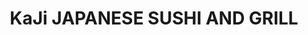 ---
layout: place
title: "KaJi JAPANESE SUSHI AND GRILL"
permalink: /missouri/kearney/kaji-japanese-sushi-and-grill.html
stateAbbr: MO
stateName: Missouri
cityName: Kearney
seo:
  name: "KaJi JAPANESE SUSHI AND GRILL"
  type: Restaurant
  links: http://www.kajikearney.com/?utm_source=gmb&utm_medium=website
description: "KaJi JAPANESE SUSHI AND GRILL serves delicious sushi in Kearney, Missouri. Try fresh Japanese dishes for a great dining experience. Available for takeout, delivery, lunch, and dinner."
place_id: ChIJGdcW6wWtwYcRhSuDb87vZCQ
photos:
  - name: >-
      places/ChIJGdcW6wWtwYcRhSuDb87vZCQ/photos/AeeoHcIL-I_Xtmr5RGScnCVaPfkbG3UXTowxV4ZbTmYfe9R9G99355lSdKfRHITMxlrqOzEG0XswcF5h2k8j9L2svtDcdR3zf3KNMR3f41wblib_3S_2TODFL7v8XEqe-1ZZlfWwpu9x4hLSsdn9tLvyftxzHrxFOUww85IFRxS7qDeHVaJDVSlw9jyXl5NfibGm44MtchRjB-a_ztDN4gm-mkrjRCiX2izordyZ5-JQKR5RMEo280DZNYb5UORwvdqYi9qnwDyCshiAn9MMET1wk90p5xUgw33e6wBJ--LlfJVnLd822uZwGAWyG_8nZzoBceRXNyDnk7fWsAsvIJCQI7-vM9LgizepHFF9foFFIg3COXX3uye-SHvGSKn9STAqCCBFTnPIH-AF2pTqdFM4UbrHzqwe4LQ2Ovce_Gv1SVjeog
    widthPx: 3024
    heightPx: 4032
    authorAttributions:
      - displayName: Emily Shafer
        uri: https://maps.google.com/maps/contrib/101074134922646602612
        photoUri: >-
          https://lh3.googleusercontent.com/a/ACg8ocLDoo8BgRJ85fzW1TM_4eJawYellheqev28HXl2_U74iOv3zA=s100-p-k-no-mo
    flagContentUri: >-
      https://www.google.com/local/imagery/report/?cb_client=maps_api_places.places_api&image_key=!1e10!2sCIHM0ogKEICAgIDbgJSgfQ&hl=en-US
    googleMapsUri: >-
      https://www.google.com/maps/place//data=!3m4!1e2!3m2!1sCIHM0ogKEICAgIDbgJSgfQ!2e10!4m2!3m1!1s0x87c1ad05eb16d719:0x2464efce6f832b85
  - name: >-
      places/ChIJGdcW6wWtwYcRhSuDb87vZCQ/photos/AeeoHcKok599Puwekbvrdo2lKjsWDnzEW6iuPUkYhJM3y8qdNmskT1NrruxrkijGomdXNCPci05OrXIHceQUC1hN8gt_EHMt5gCzPK1GDc1VepRV4GBFqAHjuojaeo8IHwdIelr_yZgWXB2C8bmLSh1ICe-TgSXlF9dOCF4bwmLGiKnfGsJ3MHs4qhqCwOFNgU-zmRMpFBFwuhq48d5QQANaV2ruyGWPwstP5p8arZ9hDHedQ0O1WAlr5NdP2UgAgFAMarY61R9VKJOzsa0e9HUsk4RxUzrmMCnxOFqVL_zh-kyEa2FWgg3OxsMvQXVurPHo_v8NMnr73bz9h2Vphq79pKR7icR0RzrOGeZ3FVZQ0v7v5h-xUGClgV0soM1LEngcVgcdj9vz-uD0uI90AjIVd6epdNgYz6II3gjZeVBOAglFtln6
    widthPx: 3024
    heightPx: 4032
    authorAttributions:
      - displayName: Karen Hanson
        uri: https://maps.google.com/maps/contrib/102523499522176231829
        photoUri: >-
          https://lh3.googleusercontent.com/a/ACg8ocJzeXFpFhm9UG05Qbf4WSziXz4R4Ga9AzN1ME7SY0NTheGrHA=s100-p-k-no-mo
    flagContentUri: >-
      https://www.google.com/local/imagery/report/?cb_client=maps_api_places.places_api&image_key=!1e10!2sCIHM0ogKEICAgIC9vZHv5gE&hl=en-US
    googleMapsUri: >-
      https://www.google.com/maps/place//data=!3m4!1e2!3m2!1sCIHM0ogKEICAgIC9vZHv5gE!2e10!4m2!3m1!1s0x87c1ad05eb16d719:0x2464efce6f832b85
  - name: >-
      places/ChIJGdcW6wWtwYcRhSuDb87vZCQ/photos/AeeoHcKN4Znf1pf7L9nUaZRmWWvcXNxGw0jjMfjLVSe9Y0bTmw3-MfpUXllZVs8nqG8WeleumjPZp8g6AZ5wToBLx3fkM-a9Ijtsg-CPjgx-80qqilS_kHsj4pd84oFkkpcUg_0bRbBEvCJAPuRwR-0nLJSKLgynGoAHOm1nqrEL0lrd4XX_0ZQnf2ajGrfQ8QcwOIEZPsNM_gBqNRwS0S7BPB2zCUoh4sdYV2ROyjHNqsUmP3WfDiH0OkdfO9o4o5H5cI1lxn7knXiIsQDqplF7Bv73JOEXn8w78zsREiSAxvGYJG3C8OQ7oRnQzO-i5J7j33HHKlIAO-eEgwRwKHKb_pMXro7e-h41YifWqgFbG-w6wH6XLpbEYsOu68dqHupg8_8LKsANmU6QX22TdmajDSFnceOPxllZV1Vex-8qkF7NYQ
    widthPx: 3120
    heightPx: 4160
    authorAttributions:
      - displayName: Jane Powell
        uri: https://maps.google.com/maps/contrib/103888316608415860368
        photoUri: >-
          https://lh3.googleusercontent.com/a-/ALV-UjUHSgSzBvzCZADV1XYzXHLetKTY_Ia71S61nVm8QzMowS6qzNc=s100-p-k-no-mo
    flagContentUri: >-
      https://www.google.com/local/imagery/report/?cb_client=maps_api_places.places_api&image_key=!1e10!2sCIHM0ogKEICAgIDb3sWGRA&hl=en-US
    googleMapsUri: >-
      https://www.google.com/maps/place//data=!3m4!1e2!3m2!1sCIHM0ogKEICAgIDb3sWGRA!2e10!4m2!3m1!1s0x87c1ad05eb16d719:0x2464efce6f832b85
  - name: >-
      places/ChIJGdcW6wWtwYcRhSuDb87vZCQ/photos/AeeoHcLCTQlYYUDnrYnh8h_PVQrY78uwUzGJZlYEy3VyIGv1SsWN5EedDb-FC3S-8PGVXKMYjjWXyo21D-I4IHG2_DdFKhYee-e3-tcmBbxXXAMie2-L5DgP_RgPzKLX-HrATXVVbc2Eb2yifBLtqKWtMFp4XC4v51Zyjon5-OnQoGk2keoPGFInovtnatU8yuQaA8vdrJ9vDYFbPpPQUMcLkVgynvlZ-zTbfDj_SeL1dGhrQl485Mv9wyXt3C_ZWGdE6pZlZlJRGyanbKeoElA_WvkOubnojKv0Qd-2NKveh-MzV2XL-PsOFMsCwvIGD-dn3yV6qAQaMta9MdmXt2bX1vwV5NR2ipYlnuGpJtoy5mgE6FhdoE0H5MYz2pjYCGyGsKJaVQ0W4jvH3gHrWgQj4bdGOgcoImVhX9EiEvKLawRuYSw
    widthPx: 3319
    heightPx: 2490
    authorAttributions:
      - displayName: Max
        uri: https://maps.google.com/maps/contrib/109869462750297050339
        photoUri: >-
          https://lh3.googleusercontent.com/a-/ALV-UjWHJ8X3vmMmYKzXdKdKWzG1C1W6uUdTZNR9BM6YuDyKNYjh74Wl=s100-p-k-no-mo
    flagContentUri: >-
      https://www.google.com/local/imagery/report/?cb_client=maps_api_places.places_api&image_key=!1e10!2sCIHM0ogKEICAgIDZ3sSJwAE&hl=en-US
    googleMapsUri: >-
      https://www.google.com/maps/place//data=!3m4!1e2!3m2!1sCIHM0ogKEICAgIDZ3sSJwAE!2e10!4m2!3m1!1s0x87c1ad05eb16d719:0x2464efce6f832b85
  - name: >-
      places/ChIJGdcW6wWtwYcRhSuDb87vZCQ/photos/AeeoHcK5a8CGuZih58Jc04bpDjbEwwD6VCbH0oRdr6HIiRlmvvo_HkVQpzF1RTUGHRg19HBZp1vapWJU3u1n2e0EOqeoVmoD-01MJY2dnNsWOmKbM-f-075zAExCpbVQao2i9jhMZchjwupqmyhiEt5bBnmGM9Hqd2Lt3mLUKbRAo7R13MS0TkiTnOcxG9d7bsvYrsgUJS1E-koeBdIggxLmK7_X02_1v7LnNKklJrll3SXLKIkvfTgUgQxuenibOTVkqEN0igRhrjahrDnGz390thauVYg5HFjPnSYBoBh5ZSm6UaBAI7G7hzVwUPj5b4Bgw6SWD2xYh1rT_Iqi1nh_gcfJK4Y7lrI7poTECulP1S8SEX3eTCd5d3BrwtCwOnKJH9gD88uMeBdWq22ii12OUNT4aSCbAnVgi79SkuDdjOXalYEFjK6BKM7e9soIzBtm
    widthPx: 4080
    heightPx: 3072
    authorAttributions:
      - displayName: Dino Calzolari
        uri: https://maps.google.com/maps/contrib/100116500517671493974
        photoUri: >-
          https://lh3.googleusercontent.com/a-/ALV-UjVRsisaTTehNkzfLkYdghP0jlFoPNIZa-VT4_XMteypIcELbPI-GQ=s100-p-k-no-mo
    flagContentUri: >-
      https://www.google.com/local/imagery/report/?cb_client=maps_api_places.places_api&image_key=!1e10!2sCIABIhAGbyw7pwQ0c2enoC8ACeyL&hl=en-US
    googleMapsUri: >-
      https://www.google.com/maps/place//data=!3m4!1e2!3m2!1sCIABIhAGbyw7pwQ0c2enoC8ACeyL!2e10!4m2!3m1!1s0x87c1ad05eb16d719:0x2464efce6f832b85
  - name: >-
      places/ChIJGdcW6wWtwYcRhSuDb87vZCQ/photos/AeeoHcKgJyCoaXBiMMQeewDDnOkmpUo5OM298hKk0NU4Wd-qLvdy72NlS88lqy1pO0DdQxZG8zGaKTWhDZqQxIb4FxzmsWsX3Gg2arca-Flt9W52lLF0eJbPjLHYnim0SEm-J3E0_gKctrjiYGADsrAt906rDYGa8LBcsgoO3fkA57paAEBRJPxgyURMH9WIJYvOfIj1wwfggoBE8kyJOy0og0lL_uUC-5BrcRXR7lFjSQaE8WXhdp4TMtAw_JYKTD59A_fMxmEsRmuyp3-z5ImRLZfhHKpb3DClAIF1OpwPv7AmeH7CN1ew3FzaBR17D_dRu3_qOUsneaVUAGKg1q_uoRG1jEbQ-P_S_Cz9PF52ZwmIJivFpFw4NkgAh7OWagSxCkgTNMe5lzlvETA6fpIlZEi4YA_Sm2GJBVSZisloENLJdA
    widthPx: 4000
    heightPx: 3000
    authorAttributions:
      - displayName: Jordan Davidson
        uri: https://maps.google.com/maps/contrib/114406353364096985779
        photoUri: >-
          https://lh3.googleusercontent.com/a-/ALV-UjVDQZwMSyu8YSxNUx6L6Hv8gQbXDf2dHWxkFPLkLkkL2vkQV7OR3w=s100-p-k-no-mo
    flagContentUri: >-
      https://www.google.com/local/imagery/report/?cb_client=maps_api_places.places_api&image_key=!1e10!2sCIHM0ogKEICAgID29ozCUQ&hl=en-US
    googleMapsUri: >-
      https://www.google.com/maps/place//data=!3m4!1e2!3m2!1sCIHM0ogKEICAgID29ozCUQ!2e10!4m2!3m1!1s0x87c1ad05eb16d719:0x2464efce6f832b85
  - name: >-
      places/ChIJGdcW6wWtwYcRhSuDb87vZCQ/photos/AeeoHcLIhzczxj7pbNvGlnaNn6-poRdmruwdJ5clN949O0ilzDzILa_BASGNzitPbW_3SVF0ZEiOHPL6RVeSpKNqxVGIWtEU0U6YUNiqsU-eSfFoeIEk9lOxzc1YWaajzfe6DnCLEjp28wR6M28AP80FnoBSn3jHcgTKsX6DtdLtdfWgKk6OmZk5mCfnnuzLl7N1qGdfUoo48w2TccTx0fkF8PcoGch7afQsv0q8H9D_g-6y4ewEoVcbuRUd0hfHAC7D_rAnJ7vZC-sc3nJs5NnGbDBjckJLM0l37hlvmUuWOsT3jiAjsi8TxOoIiIJICk6RkPWmp9xUitWbDJlFp_Dxo6b1JvRJ79AvRHPiUUz7Wq7_RFuxC168Yk-78s5e8AJOC4Jqx5LkmmGqFe-TBR_xQEQCmFpt8QJACSUethz8aodehw
    widthPx: 3000
    heightPx: 4000
    authorAttributions:
      - displayName: Tyra Anderson
        uri: https://maps.google.com/maps/contrib/111178349616009074716
        photoUri: >-
          https://lh3.googleusercontent.com/a-/ALV-UjWsxvKS93nRa7K02oaRuHwHdfozcJlBw2hvyE0G8Qxu1xriRxbw=s100-p-k-no-mo
    flagContentUri: >-
      https://www.google.com/local/imagery/report/?cb_client=maps_api_places.places_api&image_key=!1e10!2sCIHM0ogKEICAgIDNi9XFPQ&hl=en-US
    googleMapsUri: >-
      https://www.google.com/maps/place//data=!3m4!1e2!3m2!1sCIHM0ogKEICAgIDNi9XFPQ!2e10!4m2!3m1!1s0x87c1ad05eb16d719:0x2464efce6f832b85
  - name: >-
      places/ChIJGdcW6wWtwYcRhSuDb87vZCQ/photos/AeeoHcLCT-w4zdcdm9pBIhiiSfky5uCQTNPlbESwU12wYqAf32OImn2-I8xFohDrn-AxhQhu6m1AOvAYbGROwRHOKuLoPGNhm275rjCXO3Aky4B_m3WT4k-bGNJ7SsFdJEOvousF8AIuJSaWbqzwlvSf4suSyICW9EFL4njp5FAy72-1LuPn0fG5F2CywaYf9FUylpvSxbaep1ngpGL1jb-jxD3mNJ1xQMk6Q8ybDsByUtPh5VLkPDB0gUnojSnC3P4siOmgehOTluX-cZsY1dVxitYE3YhXODm7SB3v2Qcfgs21bEn-x3jUBcs_E7fSrhVFdIFLjbpe1VW-O16JwVcWLNOEXkdsGSyTVGLxea508JsTcafFJw6OAWW_EQdbIBlqt7X3GVLxPKZHYWNUnmrE8Pdlz-a_6rqnPACHvXD-8Tjlnw
    widthPx: 3492
    heightPx: 4656
    authorAttributions:
      - displayName: April Wamsley
        uri: https://maps.google.com/maps/contrib/102110977376117299479
        photoUri: >-
          https://lh3.googleusercontent.com/a-/ALV-UjU-u5KnfW0OiVSx_j3aKhkE3TSlZ7PTsNK_qhFjiHsdsvGph9gxaQ=s100-p-k-no-mo
    flagContentUri: >-
      https://www.google.com/local/imagery/report/?cb_client=maps_api_places.places_api&image_key=!1e10!2sCIHM0ogKEICAgICkoYqFcQ&hl=en-US
    googleMapsUri: >-
      https://www.google.com/maps/place//data=!3m4!1e2!3m2!1sCIHM0ogKEICAgICkoYqFcQ!2e10!4m2!3m1!1s0x87c1ad05eb16d719:0x2464efce6f832b85
  - name: >-
      places/ChIJGdcW6wWtwYcRhSuDb87vZCQ/photos/AeeoHcJSS9bWJ0RpXHYBmjY8E56Mu22umKOflwlWphcVA44pNN2zNJX_UZ4EVo6Rb01ip0ht3QvkkY9WQ2TXHktmKhMFcSP0oAPrBMvElZ42E6WcjSWCCAVVlfr_VQj0P6_HkDV2WAmQ7C9QKQ1Cftlv8_XlaPO2tACLOcrgPCXAnksx3TjMGn_BpX1Vt08QI45162ovQnfgZaXfPjY5F4FCexJdqk-NYxZPviIz83sowtN73zIAddDBfxDTWkpkDmiSOUjMifvSGiHKyn3Ap0llIhbkEj0KNTYcYDzhOROuNgYqcMpSLzs1G4yAss2AFdSTVecOZFM93smo1x1De6NJVyxK8-5RidAiIqSWhvs0k3uV-tJry1JxouBoVBoOUtuPNHytF7den0x9kxiSWlOpW5qBwcaoH7sfkRvhs7JNeyE
    widthPx: 3000
    heightPx: 4000
    authorAttributions:
      - displayName: Laura M
        uri: https://maps.google.com/maps/contrib/101676334775042429092
        photoUri: >-
          https://lh3.googleusercontent.com/a-/ALV-UjUrq6rvuNXBnnSbXhWVGqJoQNOgcNTj4kcBRWP5f5826tvy-aGuMg=s100-p-k-no-mo
    flagContentUri: >-
      https://www.google.com/local/imagery/report/?cb_client=maps_api_places.places_api&image_key=!1e10!2sCIHM0ogKEICAgICho876ZA&hl=en-US
    googleMapsUri: >-
      https://www.google.com/maps/place//data=!3m4!1e2!3m2!1sCIHM0ogKEICAgICho876ZA!2e10!4m2!3m1!1s0x87c1ad05eb16d719:0x2464efce6f832b85
  - name: >-
      places/ChIJGdcW6wWtwYcRhSuDb87vZCQ/photos/AeeoHcJsbcZ2Chs-_d05C2JlMFc-9geDTE6t_E5m2SFhvEoU-XXRT54yckE9FLVryYtWyAgOd_Zu7xPTuu0nzBC4qNG098aNdR0i5XfW4pAySXi_-EqGb3uJZznVMFAvpWNeIAYCUg60MO1s9D2-m2WMrSKQyuW3p-pcY_Wbf6qrFxyuiTBdGuk6zJDMPyXqi--0b6ejH4uKbxjuLQVd7tCPZTVi3vJq74xZdFIC7D2vzn8p9KA1Dp2wtJuJIcQH74rti2IkuB0Jw4j1NJihGz-A2-s7TAUaav_zLIzQYvRgQyNSLlvM6sGNaPx9lPqXNl3AEf3SZShvVVB5M_yZxiXAUbJMsQaZ6fJymxAcw3BN2NK-XaoT5mAbqrAEkGtLj_0zVR1RNZZSE6vOJ_-Q6waDZJ3kF7Y2nW9hV95nX8tcKQ2VYg
    widthPx: 3024
    heightPx: 4032
    authorAttributions:
      - displayName: Irene
        uri: https://maps.google.com/maps/contrib/117050934218236950920
        photoUri: >-
          https://lh3.googleusercontent.com/a/ACg8ocIYXJNT73H3YVPsCtUzzA1T-q63CTMjoEu2D5ezTScU6IhVIw=s100-p-k-no-mo
    flagContentUri: >-
      https://www.google.com/local/imagery/report/?cb_client=maps_api_places.places_api&image_key=!1e10!2sCIHM0ogKEICAgID4pNLbOQ&hl=en-US
    googleMapsUri: >-
      https://www.google.com/maps/place//data=!3m4!1e2!3m2!1sCIHM0ogKEICAgID4pNLbOQ!2e10!4m2!3m1!1s0x87c1ad05eb16d719:0x2464efce6f832b85
address: 751 Watson Dr, Kearney, MO 64060, USA
street: 751 Watson Dr
city: Kearney
state: MO
zip: '64060'
country: USA
neighborhood: null
latitude: '39.364498'
longitude: '-94.370379'
accessibility_options:
  wheelchairAccessibleParking: true
  wheelchairAccessibleEntrance: true
  wheelchairAccessibleRestroom: true
  wheelchairAccessibleSeating: true
business_status: OPERATIONAL
name: KaJi JAPANESE SUSHI AND GRILL
google_maps_links:
  directionsUri: >-
    https://www.google.com/maps/dir//''/data=!4m7!4m6!1m1!4e2!1m2!1m1!1s0x87c1ad05eb16d719:0x2464efce6f832b85!3e0
  placeUri: https://maps.google.com/?cid=2622484552949640069
  writeAReviewUri: >-
    https://www.google.com/maps/place//data=!4m3!3m2!1s0x87c1ad05eb16d719:0x2464efce6f832b85!12e1
  reviewsUri: >-
    https://www.google.com/maps/place//data=!4m4!3m3!1s0x87c1ad05eb16d719:0x2464efce6f832b85!9m1!1b1
  photosUri: >-
    https://www.google.com/maps/place//data=!4m3!3m2!1s0x87c1ad05eb16d719:0x2464efce6f832b85!10e5
primary_type: Restaurant
opening_hours:
  regular: null
  current: null
secondary_opening_hours:
  regular:
    weekdayDescriptions: null
    type: null
  current:
    weekdayDescriptions: null
    type: null
phone: (816) 903-8633
price_level: PRICE_LEVEL_MODERATE
price_range: $20 &ndash; $30
rating: '4.7'
rating_count: 355
website: http://www.kajikearney.com/?utm_source=gmb&utm_medium=website
reviews:
  - name: >-
      places/ChIJGdcW6wWtwYcRhSuDb87vZCQ/reviews/ChZDSUhNMG9nS0VJQ0FnTURBeE5MWkZ3EAE
    relativePublishTimeDescription: 2 months ago
    rating: 3
    text:
      text: >-
        small but welcoming place, slow service would be a compliment, after 30
        minutes I'm still waiting for the starter. Many dishes were not
        available, I had to choose what was left, at 6pm in the evening this is
        not normal. The food is of good quality, but the wait is too long, 1
        hour and 30 minutes for a starter and chicken on the plate seems too
        much to me. I won't return, the waiting time doesn't apply to the food
        ordered anyway.
      languageCode: en
    originalText:
      text: >-
        small but welcoming place, slow service would be a compliment, after 30
        minutes I'm still waiting for the starter. Many dishes were not
        available, I had to choose what was left, at 6pm in the evening this is
        not normal. The food is of good quality, but the wait is too long, 1
        hour and 30 minutes for a starter and chicken on the plate seems too
        much to me. I won't return, the waiting time doesn't apply to the food
        ordered anyway.
      languageCode: en
    authorAttribution:
      displayName: Dino Calzolari
      uri: https://www.google.com/maps/contrib/100116500517671493974/reviews
      photoUri: >-
        https://lh3.googleusercontent.com/a-/ALV-UjVRsisaTTehNkzfLkYdghP0jlFoPNIZa-VT4_XMteypIcELbPI-GQ=s128-c0x00000000-cc-rp-mo-ba5
    publishTime: '2025-02-07T01:35:25.459874Z'
    flagContentUri: >-
      https://www.google.com/local/review/rap/report?postId=ChZDSUhNMG9nS0VJQ0FnTURBeE5MWkZ3EAE&d=17924085&t=1
    googleMapsUri: >-
      https://www.google.com/maps/reviews/data=!4m6!14m5!1m4!2m3!1sChZDSUhNMG9nS0VJQ0FnTURBeE5MWkZ3EAE!2m1!1s0x87c1ad05eb16d719:0x2464efce6f832b85
  - name: >-
      places/ChIJGdcW6wWtwYcRhSuDb87vZCQ/reviews/ChdDSUhNMG9nS0VJQ0FnTURJc1lQbGpRRRAB
    relativePublishTimeDescription: in the last week
    rating: 4
    text:
      text: >-
        I have only ate here twice, I will say BEST CRAB RANGOON I HAVE HAD, for
        while a little more green onion would be great in them, on 4/19/25 I got
        hibachi scallops and vegetables the scallops were dry and would have
        liked to have had a more variety of vegetables other than two carrot
        slivers and all the rest zucchini, today I got teriyaki steak, white
        rice, onion soup, the soup is fenomemal, as much as I paid I was
        disappointed that no vegetables were included in the meal other than two
        small pieces of broccoli and a sliver of carrot.

        The food is tasty, but would rather have more vegetables with my meal
      languageCode: en
    originalText:
      text: >-
        I have only ate here twice, I will say BEST CRAB RANGOON I HAVE HAD, for
        while a little more green onion would be great in them, on 4/19/25 I got
        hibachi scallops and vegetables the scallops were dry and would have
        liked to have had a more variety of vegetables other than two carrot
        slivers and all the rest zucchini, today I got teriyaki steak, white
        rice, onion soup, the soup is fenomemal, as much as I paid I was
        disappointed that no vegetables were included in the meal other than two
        small pieces of broccoli and a sliver of carrot.

        The food is tasty, but would rather have more vegetables with my meal
      languageCode: en
    authorAttribution:
      displayName: Lori Piercy
      uri: https://www.google.com/maps/contrib/110887627763433134984/reviews
      photoUri: >-
        https://lh3.googleusercontent.com/a-/ALV-UjWnsVY9pkXvgIaho7tu40BfXhSkch04uqxVF-V3GYawOD1PultwaQ=s128-c0x00000000-cc-rp-mo-ba3
    publishTime: '2025-04-10T21:16:12.387626Z'
    flagContentUri: >-
      https://www.google.com/local/review/rap/report?postId=ChdDSUhNMG9nS0VJQ0FnTURJc1lQbGpRRRAB&d=17924085&t=1
    googleMapsUri: >-
      https://www.google.com/maps/reviews/data=!4m6!14m5!1m4!2m3!1sChdDSUhNMG9nS0VJQ0FnTURJc1lQbGpRRRAB!2m1!1s0x87c1ad05eb16d719:0x2464efce6f832b85
  - name: >-
      places/ChIJGdcW6wWtwYcRhSuDb87vZCQ/reviews/ChdDSUhNMG9nS0VJQ0FnSURiZ0pTZzNRRRAB
    relativePublishTimeDescription: 8 months ago
    rating: 5
    text:
      text: >-
        Beautiful & peaceful when we stopped by on our trip. Great service. The
        sweet potato sushi was amazing! My kids favored the cucumber and avocado
        rolls. Would definitely stop again and hope our travels bring us back.
        We had a sushi feast 🤩
      languageCode: en
    originalText:
      text: >-
        Beautiful & peaceful when we stopped by on our trip. Great service. The
        sweet potato sushi was amazing! My kids favored the cucumber and avocado
        rolls. Would definitely stop again and hope our travels bring us back.
        We had a sushi feast 🤩
      languageCode: en
    authorAttribution:
      displayName: Emily Shafer
      uri: https://www.google.com/maps/contrib/101074134922646602612/reviews
      photoUri: >-
        https://lh3.googleusercontent.com/a/ACg8ocLDoo8BgRJ85fzW1TM_4eJawYellheqev28HXl2_U74iOv3zA=s128-c0x00000000-cc-rp-mo-ba3
    publishTime: '2024-07-31T18:32:23.626633Z'
    flagContentUri: >-
      https://www.google.com/local/review/rap/report?postId=ChdDSUhNMG9nS0VJQ0FnSURiZ0pTZzNRRRAB&d=17924085&t=1
    googleMapsUri: >-
      https://www.google.com/maps/reviews/data=!4m6!14m5!1m4!2m3!1sChdDSUhNMG9nS0VJQ0FnSURiZ0pTZzNRRRAB!2m1!1s0x87c1ad05eb16d719:0x2464efce6f832b85
  - name: >-
      places/ChIJGdcW6wWtwYcRhSuDb87vZCQ/reviews/ChdDSUhNMG9nS0VJQ0FnSURaM3NUeHZ3RRAB
    relativePublishTimeDescription: a year ago
    rating: 5
    text:
      text: >-
        KaJi Japanese Sushi and Grill has to be the very best food that I've had
        in Missouri since I moved here. This is pure authentic Japanese dining,
        and I am in love with the food and the staff here. They keep the
        restaurant spotless, are very kind, and served my family the best
        Japanese food I've ever had; so much so I'd rate this place a solid 10
        out of 10 for those who love seafood.

        Everything here was absolutely delicious and not to disappoint. However,
        beware, the Wasabi here will be the hottest thing you've ever had in
        your life, yet still a delicious addition to your meal. I'd highly
        recommend the seaweed salad here, personally I found it to be delicious.


        Thank you for waiting on us and for making our visit legendary, we will
        be soon returning and giving you at Kaji repeated support in being a
        returning customer. Bless you all.
      languageCode: en
    originalText:
      text: >-
        KaJi Japanese Sushi and Grill has to be the very best food that I've had
        in Missouri since I moved here. This is pure authentic Japanese dining,
        and I am in love with the food and the staff here. They keep the
        restaurant spotless, are very kind, and served my family the best
        Japanese food I've ever had; so much so I'd rate this place a solid 10
        out of 10 for those who love seafood.

        Everything here was absolutely delicious and not to disappoint. However,
        beware, the Wasabi here will be the hottest thing you've ever had in
        your life, yet still a delicious addition to your meal. I'd highly
        recommend the seaweed salad here, personally I found it to be delicious.


        Thank you for waiting on us and for making our visit legendary, we will
        be soon returning and giving you at Kaji repeated support in being a
        returning customer. Bless you all.
      languageCode: en
    authorAttribution:
      displayName: Max
      uri: https://www.google.com/maps/contrib/109869462750297050339/reviews
      photoUri: >-
        https://lh3.googleusercontent.com/a-/ALV-UjWHJ8X3vmMmYKzXdKdKWzG1C1W6uUdTZNR9BM6YuDyKNYjh74Wl=s128-c0x00000000-cc-rp-mo-ba5
    publishTime: '2023-10-01T17:17:29.233788Z'
    flagContentUri: >-
      https://www.google.com/local/review/rap/report?postId=ChdDSUhNMG9nS0VJQ0FnSURaM3NUeHZ3RRAB&d=17924085&t=1
    googleMapsUri: >-
      https://www.google.com/maps/reviews/data=!4m6!14m5!1m4!2m3!1sChdDSUhNMG9nS0VJQ0FnSURaM3NUeHZ3RRAB!2m1!1s0x87c1ad05eb16d719:0x2464efce6f832b85
  - name: >-
      places/ChIJGdcW6wWtwYcRhSuDb87vZCQ/reviews/ChZDSUhNMG9nS0VJQ0FnSUNabjh6dGJREAE
    relativePublishTimeDescription: a year ago
    rating: 4
    text:
      text: >-
        Been here in Kearney over 5 years and finally try out this sushi
        restaurant. Small and cozy restaurant with limited seating. Food prices
        kind of high and portion is much smaller than other sushi restaurants in
        other areas. Service was great, server was very nice. Sashimi was not
        very fresh, kind of taste frozen. Regular cooked sushi was not bad.
        Overall not so bad to try out. But I prefer going to much fresher
        Sashimi restaurant. Being the only sushi restaurant here, it is pretty
        decent.
      languageCode: en
    originalText:
      text: >-
        Been here in Kearney over 5 years and finally try out this sushi
        restaurant. Small and cozy restaurant with limited seating. Food prices
        kind of high and portion is much smaller than other sushi restaurants in
        other areas. Service was great, server was very nice. Sashimi was not
        very fresh, kind of taste frozen. Regular cooked sushi was not bad.
        Overall not so bad to try out. But I prefer going to much fresher
        Sashimi restaurant. Being the only sushi restaurant here, it is pretty
        decent.
      languageCode: en
    authorAttribution:
      displayName: Tammie Nguyen
      uri: https://www.google.com/maps/contrib/112957567146024567932/reviews
      photoUri: >-
        https://lh3.googleusercontent.com/a-/ALV-UjVJIHqrlgo7I-7Kd4M77YhFc25rs0cagik93dllcfkb0ZwO8rn0cw=s128-c0x00000000-cc-rp-mo-ba5
    publishTime: '2023-09-21T05:07:52.144481Z'
    flagContentUri: >-
      https://www.google.com/local/review/rap/report?postId=ChZDSUhNMG9nS0VJQ0FnSUNabjh6dGJREAE&d=17924085&t=1
    googleMapsUri: >-
      https://www.google.com/maps/reviews/data=!4m6!14m5!1m4!2m3!1sChZDSUhNMG9nS0VJQ0FnSUNabjh6dGJREAE!2m1!1s0x87c1ad05eb16d719:0x2464efce6f832b85
parking_options:
  freeParkingLot: true
  freeStreetParking: true
  valetParking: false
payment_options:
  acceptsCreditCards: true
  acceptsDebitCards: true
  acceptsCashOnly: false
  acceptsNfc: true
allow_dogs: null
curbside_pickup: null
delivery: true
dine_in: true
good_for_children: true
good_for_groups: true
good_for_sports: false
live_music: false
menu_for_children: null
outdoor_seating: false
reservable: true
restroom: true
serves_beer: true
serves_breakfast: null
serves_brunch: false
serves_cocktails: true
serves_coffee: null
serves_dinner: true
serves_dessert: true
serves_lunch: true
serves_vegetarian_food: true
serves_wine: true
takeout: true
summary: null

---
